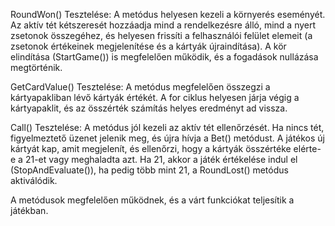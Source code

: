 RoundWon() Tesztelése: A metódus helyesen kezeli a környerés eseményét. Az aktív tét kétszeresét hozzáadja mind a rendelkezésre álló, mind a nyert zsetonok összegéhez, és helyesen frissíti a felhasználói felület elemeit (a zsetonok értékeinek megjelenítése és a kártyák újraindítása). A kör elindítása (StartGame()) is megfelelően működik, és a fogadások nullázása megtörténik.

GetCardValue() Tesztelése: A metódus megfelelően összegzi a kártyapakliban lévő kártyák értékét. A for ciklus helyesen járja végig a kártyapaklit, és az összérték számítás helyes eredményt ad vissza.

Call() Tesztelése: A metódus jól kezeli az aktív tét ellenőrzését. Ha nincs tét, figyelmeztető üzenet jelenik meg, és újra hívja a Bet() metódust. A játékos új kártyát kap, amit megjelenít, és ellenőrzi, hogy a kártyák összértéke elérte-e a 21-et vagy meghaladta azt. Ha 21, akkor a játék értékelése indul el (StopAndEvaluate()), ha pedig több mint 21, a RoundLost() metódus aktiválódik.

A metódusok megfelelően működnek, és a várt funkciókat teljesítik a játékban.